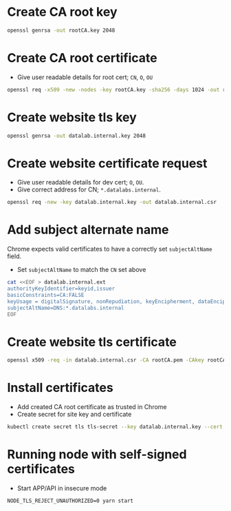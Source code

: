 # Create CA root key

```bash
openssl genrsa -out rootCA.key 2048
```

# Create CA root certificate

- Give user readable details for root cert; `CN`, `O`, `OU`

```bash
openssl req -x509 -new -nodes -key rootCA.key -sha256 -days 1024 -out rootCA.pem
```


# Create website tls key

```bash
openssl genrsa -out datalab.internal.key 2048
```

# Create website certificate request

- Give user readable details for dev cert; `O`, `OU`.
- Give correct address for CN; `*.datalabs.internal`.

```bash
openssl req -new -key datalab.internal.key -out datalab.internal.csr
```

# Add subject alternate name

Chrome expects valid certificates to have a correctly set `subjectAltName` field.

- Set `subjectAltName` to match the `CN` set above

```bash
cat <<EOF > datalab.internal.ext
authorityKeyIdentifier=keyid,issuer
basicConstraints=CA:FALSE
keyUsage = digitalSignature, nonRepudiation, keyEncipherment, dataEncipherment
subjectAltName=DNS:*.datalabs.internal
EOF
```

# Create website tls certificate

```bash
openssl x509 -req -in datalab.internal.csr -CA rootCA.pem -CAkey rootCA.key -CAcreateserial -out datalab.internal.crt -days 500 -sha256 -extfile datalab.internal.ext
```

# Install certificates

- Add created CA root certificate as trusted in Chrome
- Create secret for site key and certificate

```bash
kubectl create secret tls tls-secret --key datalab.internal.key --cert datalab.internal.crt
```

# Running node with self-signed certificates

- Start APP/API in insecure mode

`NODE_TLS_REJECT_UNAUTHORIZED=0 yarn start`
